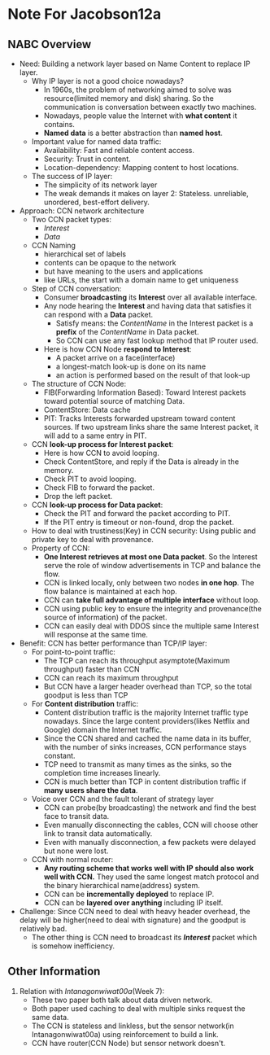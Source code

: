 # Note For Jacobson12a

## NABC Overview

* Need: Building a network layer based on Name Content to replace IP layer.
  * Why IP layer is not a good choice nowadays?
    * In 1960s, the problem of networking aimed to solve was resource(limited memory and disk) sharing. So the communication is conversation between exactly two machines.
    * Nowadays, people value the Internet with **what content** it contains.
    * **Named data** is a better abstraction than **named host**.
  * Important value for named data traffic:
    * Availability: Fast and reliable content access.
    * Security: Trust in content.
    * Location-dependency: Mapping content to host locations.
  * The success of IP layer:
    * The simplicity of its network layer
    * The weak demands it makes on layer 2: Stateless. unreliable, unordered, best-effort delivery.
* Approach: CCN network architecture
  * Two CCN packet types:
    * *Interest*
    * *Data*
  * CCN Naming
    * hierarchical set of labels
    * contents can be opaque to the network
    * but have meaning to the users and applications
    * like URLs, the start with a domain name to get uniqueness
  * Step of CCN conversation:
    * Consumer **broadcasting** its **Interest** over all available interface.
    * Any node hearing the **Interest** and having data that satisfies it can respond with a **Data** packet.
      * Satisfy means: the *ContentName* in the Interest packet is a **prefix** of the *ContentName* in Data packet.
      * So CCN can use any fast lookup method that IP router used.
    * Here is how CCN Node **respond to Interest**:
      * A packet arrive on a face(interface)
      * a longest-match look-up is done on its name
      * an action is performed based on the result of that look-up
  * The structure of CCN Node:
    * FIB(Forwarding Information Based): Toward Interest packets toward potential source of matching Data.
    * ContentStore: Data cache
    * PIT: Tracks Interests forwarded upstream toward content sources. If two upstream links share the same Interest packet, it will add to a same entry in PIT.
  * CCN **look-up process for Interest packet**:
    * Here is how CCN to avoid looping.
    * Check ContentStore, and reply if the Data is already in the memory.
    * Check PIT to avoid looping.
    * Check FIB to forward the packet.
    * Drop the left packet.
  * CCN **look-up process for Data packet**:
    * Check the PIT and forward the packet according to PIT.
    * If the PIT entry is timeout or non-found, drop the packet.
  * How to deal with trustiness(Key) in CCN security: Using public and private key to deal with provenance.
  * Property of CCN:
    * **One Interest retrieves at most one Data packet**. So the Interest serve the role of window advertisements in TCP and balance the flow.
    * CCN is linked locally, only between two nodes **in one hop**. The flow balance is maintained at each hop.
    * CCN can **take full advantage of multiple interface** without loop.
    * CCN using public key to ensure the integrity and provenance(the source of information) of the packet.
    * CCN can easily deal with DDOS since the multiple same Interest will response at the same time.
* Benefit: CCN has better performance than TCP/IP layer:
  * For point-to-point traffic:
    * The TCP can reach its throughput asymptote(Maximum throughput) faster than CCN
    * CCN can reach its maximum throughput
    * But CCN have a larger header overhead than TCP, so the total goodput is less than TCP
  * For **Content distribution** traffic:
    * Content distribution traffic is the majority Internet traffic type nowadays. Since the large content providers(likes Netflix and Google) domain the Internet traffic.
    * Since the CCN shared and cached the name data in its buffer, with the number of sinks increases, CCN performance stays constant.
    * TCP need to transmit as many times as the sinks, so the completion time increases linearly.
    * CCN is much better than TCP in content distribution traffic if **many users share the data**.
  * Voice over CCN and the fault tolerant of strategy layer
    * CCN can probe(by broadcasting) the network and find the best face to transit data.
    * Even manually disconnecting the cables, CCN will choose other link to transit data automatically.
    * Even with manually disconnection, a few packets were delayed but none were lost.
  * CCN with normal router:
    * **Any routing scheme that works well with IP should also work well with CCN.** They used the same longest match protocol and the binary hierarchical name(address) system.
    * CCN can be **incrementally deployed**  to replace IP.
    * CCN can be **layered over anything** including IP itself.
* Challenge: Since CCN need to deal with heavy header overhead, the delay will be higher(need to deal with signature) and the goodput is relatively bad.
  * The other thing is CCN need to broadcast its ***Interest*** packet which is somehow inefficiency.



## Other Information

1. Relation with *Intanagonwiwat00a*(Week 7):
   * These two paper both talk about data driven network.
   * Both paper used caching to deal with multiple sinks request the same data.
   * The CCN is stateless and linkless, but the sensor network(in Intanagonwiwat00a) using reinforcement to build a link.
   * CCN have router(CCN Node) but sensor network doesn't.